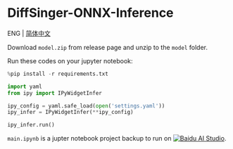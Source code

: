 # DiffSinger-ONNX-Inference

ENG | [简体中文](./README_CN.md)

Download `model.zip` from release page and unzip to the `model` folder.

Run these codes on your jupyter notebook:

```python
%pip install -r requirements.txt

import yaml
from ipy import IPyWidgetInfer

ipy_config = yaml.safe_load(open('settings.yaml'))
ipy_infer = IPyWidgetInfer(**ipy_config)

ipy_infer.run()
```

`main.ipynb` is a jupter notebook project backup to run on
[![Baidu AI Studio](https://img.shields.io/static/v1?label=Baidu&message=AI%20Studio%20V100&color=blue)](https://aistudio.baidu.com/aistudio/projectdetail/4596296).

